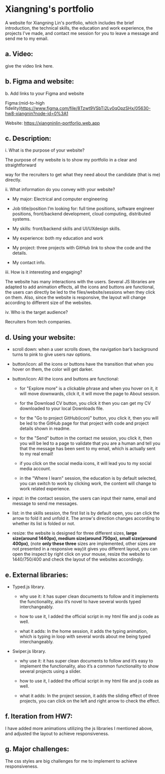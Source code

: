 # Xiangning's portfolio

A website for Xiangning Lin's portfolio, which includes the brief introduction, the technical skills, the education and work experience, the projects I've made, and contact me session for you to leave a message and send me to my email.

## a. Video:

give the video link here.

## b. Figma and website:

b. Add links to your Figma and website

Figma:(mid-to-high fidelity)https://www.figma.com/file/8Tzwt9VSbTi2Lv0qOpzSHx/05630-hw8-xiangnin?node-id=0%3A1

Website: https://xiangninlin-portforlio.web.app

## c. Description:

i. What is the purpose of your website?

The purpose of my website is to show my portfolio in a clear and straightforward

way for the recruiters to get what they need about the candidate (that is me) directly.

ii. What information do you convey with your website?

- My major: Electrical and computer engineering

- Job title/position I’m looking for: full time positions, software engineer positions, front/backend development, cloud computing, distributed systems.

- My skills: front/backend skills and UI/UXdesign skills.

- My experience: both my education and work

- My project: three projects with GitHub link to show the code and the details.

- My contact info.

iii. How is it interesting and engaging?

The website has many interactions with the users. Several JS libraries are adapted to add animation effects, all the icons and buttons are functional, the users can directly be led to the files/website/sessions when they click on them. Also, since the website is responsive, the layout will change according to different size of the websites.

iv. Who is the target audience?

Recruiters from tech companies.

## d. Using your website:

- scroll down: when a user scrolls down, the navigation bar’s background turns to pink to give users nav options.

- button/icon: all the icons or buttons have the transition that when you hover on them, the color will get darker.

- button/icon: All the icons and buttons are functional:

  - for "Explore more" is a clickable phrase and when you hover on it, it will move downwards, click it, it will move the page to About session.

  * for the Download CV button, you click it then you can get my CV downloaded to your local Downloads file.

  * for the "Go to project GitHub(icon)" button, you click it, then you will be led to the GitHub page for that project with code and project details shown in readme.

  * for the "Send" button in the contact me session, you click it, then you will be led to a page to validate that you are a human and tell you that the message has been sent to my email, which is actually sent to my real email!

  - if you click on the social media icons, it will lead you to my social media account.

  - in the "Where I learn" session, the education is by default selected, you can switch to work by clicking work, the content will change to work related experience.

- input: in the contact session, the users can input their name, email and message to send me messages.

- list: in the skills session, the first list is by default open, you can click the arrow to fold it and unfold it. The arrow's direction changes according to whether its list is folded or not.

- resize: the website is designed for three different sizes, **large size(around 1440px), medium size(around 750px), small size(around 400px)**, (note **only these three** sizes are implemented, other sizes are not presented in a responsive way)it gives you different layout, you can open the inspect by right click on your mouse, resize the website to 1440/750/400 and check the layout of the websites accordingly.

## e. External libraries:

- Typed.js library.

  - why use it: it has super clean documents to follow and it implements the functionality, also it’s novel to have several words typed interchangeably.

  - how to use it, I added the official script in my html file and js code as well.

  - what it adds: In the home session, it adds the typing animation, which is typing in loop with several words about me being typed interchangeably.

- Swiper.js library.

  - why use it: it has super clean documents to follow and it’s easy to implement the functionality, also it’s a common functionality to show several projects using a slider.

  - how to use it, I added the official script in my html file and js code as well.

  - what it adds: In the project session, it adds the sliding effect of three projects, you can click on the left and right arrow to check the effect.

## f. Iteration from HW7:

I have added more animations utilizing the js libraries I mentioned above, and adjusted the layout to achieve responsiveness.

## g. Major challenges:

The css styles are big challenges for me to implement to achieve responsiveness.
